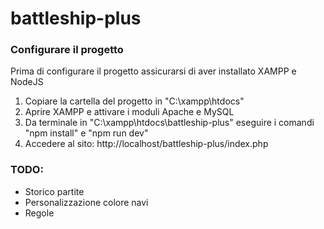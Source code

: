 # battleship-plus

### Configurare il progetto
Prima di configurare il progetto assicurarsi di aver installato XAMPP e NodeJS
1. Copiare la cartella del progetto in "C:\xampp\htdocs"
2. Aprire XAMPP e attivare i moduli Apache e MySQL
3. Da terminale in "C:\xampp\htdocs\battleship-plus" eseguire i comandi "npm install" e "npm run dev"
4. Accedere al sito: http://localhost/battleship-plus/index.php

### TODO:
- Storico partite
- Personalizzazione colore navi
- Regole